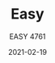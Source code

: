 ---
designer: "Pedrali R&D"
description: "Easy%20is%20a%20table%20whose%20stability%20is%20guaranteed%20by%20the%20union%20of%20the%20two%20sets%20of%20legs%20and%20the%20column.%20Table%20with%20powder%20coated%20sand-blasted%20cast-iron%20base%20and%20steel%20or%20oak%20wood%20column%2C%20available%20combined%20with%20tops%20of%20different%20sizes%20and%20finishes."
image_primary: "img/Easy_4761_01_zoom.jpg"
image_secondary: "../../../images/blank.png"
manufacturer: "Pedrali"
href: "https://www.pedrali.it/en/products/catalog/Table-EASY-4761/"
subtitle: "EASY 4761"
tags: 
  - "Pedrali"
  - "Central Base Tables"
title: "Easy"
category: "Central Base Tables"
slug: "/manufacturers/pedrali/central-base-tables/pedrali-r-d-easy"
date: "2021-02-19"
---